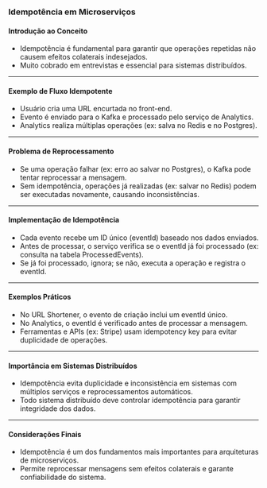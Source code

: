 ### Idempotência em Microserviços

#### Introdução ao Conceito

- Idempotência é fundamental para garantir que operações repetidas não causem efeitos colaterais indesejados.
- Muito cobrado em entrevistas e essencial para sistemas distribuídos.

---

#### Exemplo de Fluxo Idempotente

- Usuário cria uma URL encurtada no front-end.
- Evento é enviado para o Kafka e processado pelo serviço de Analytics.
- Analytics realiza múltiplas operações (ex: salva no Redis e no Postgres).

---

#### Problema de Reprocessamento

- Se uma operação falhar (ex: erro ao salvar no Postgres), o Kafka pode tentar reprocessar a mensagem.
- Sem idempotência, operações já realizadas (ex: salvar no Redis) podem ser executadas novamente, causando inconsistências.

---

#### Implementação de Idempotência

- Cada evento recebe um ID único (eventId) baseado nos dados enviados.
- Antes de processar, o serviço verifica se o eventId já foi processado (ex: consulta na tabela ProcessedEvents).
- Se já foi processado, ignora; se não, executa a operação e registra o eventId.

---

#### Exemplos Práticos

- No URL Shortener, o evento de criação inclui um eventId único.
- No Analytics, o eventId é verificado antes de processar a mensagem.
- Ferramentas e APIs (ex: Stripe) usam idempotency key para evitar duplicidade de operações.

---

#### Importância em Sistemas Distribuídos

- Idempotência evita duplicidade e inconsistência em sistemas com múltiplos serviços e reprocessamentos automáticos.
- Todo sistema distribuído deve controlar idempotência para garantir integridade dos dados.

---

#### Considerações Finais

- Idempotência é um dos fundamentos mais importantes para arquiteturas de microserviços.
- Permite reprocessar mensagens sem efeitos colaterais e garante confiabilidade do sistema.
